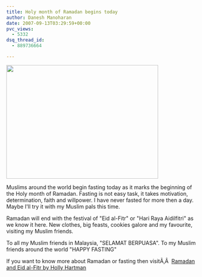 ```yaml
---
title: Holy month of Ramadan begins today
author: Danesh Manoharan
date: 2007-09-13T03:29:59+00:00
pvc_views:
  - 5332
dsq_thread_id:
  - 889736664

---
```

<img loading="lazy" src="http://img389.imageshack.us/img389/9236/puasa3sa.jpg" height="300" width="400" />

Muslims around the world begin fasting today as it marks the beginning of the Holy month of Ramadan. Fasting is not easy task, it takes motivation, determination, faith and willpower. I have never fasted for more then a day. Maybe I'll try it with my Muslim pals this time.

Ramadan will end with the festival of "Eid al-Fitr" or "Hari Raya Aidilfitri" as we know it here. New clothes, big feasts, cookies galore and my favourite, visiting my Muslim friends.

To all my Muslim friends in Malaysia, "SELAMAT BERPUASA". To my Muslim friends around the world "HAPPY FASTING"

If you want to know more about Ramadan or fasting then visitÃ‚Â  [Ramadan and Eid al-Fitr by Holly Hartman][1]

 [1]: http://www.infoplease.com/spot/ramadan1.html